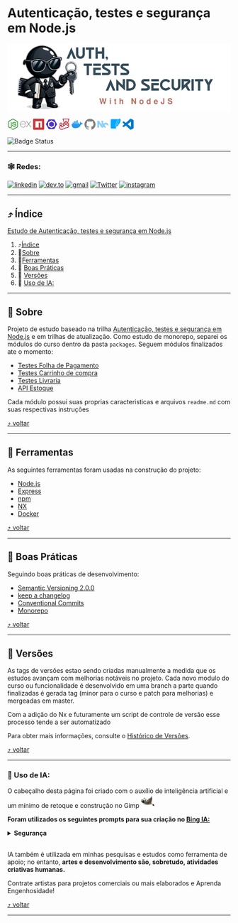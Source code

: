 # Autenticação, testes e segurança em Node.js

<img src="./docs/images/layout/header.png">

[<img src="./docs/images/icons/nodedotjs.svg" width="25px" height="25px" title="Node.js" alt="Node.js">](https://nodejs.org/en) [<img src="./docs/images/icons/express.svg" width="25px" height="25px" title="Express" alt="Express">](https://expressjs.com/) [<img src="./docs/images/icons/npm.svg" width="25px" height="25px" alt="npm" title="npm">](https://www.npmjs.com/) [<img src="./docs/images/icons/eslint.svg" width="25px" height="25px" alt="Eslint" title="Eslint">](https://eslint.org/) [<img src="./docs/images/icons/jest.svg" width="25px" height="25px" alt="Jest" title="Jest">](https://jestjs.io/) [<img src="./docs/images/icons/docker.svg" width="25px" height="25px" alt="Docker" title="Docker">](https://www.docker.com/) [<img src="./docs/images/icons/github.svg" width="25px" height="25px" alt="GitHub" title="GitHub">](https://github.com/jtonynet) [<img src="./docs/images/icons/nx.svg" width="25px" height="25px" alt="NX" title="NX">](https://nx.dev/) [<img src="./docs/images/icons/sqlite.svg" width="25px" height="25px" alt="SQlite" title="SQlite">](https://www.sqlite.org/index.html) [<img src="./docs/images/icons/visualstudiocode.svg" width="25px" height="25px" alt="vscode" title="vscode">](https://code.visualstudio.com/) <!-- icons by https://simpleicons.org/?q=types -->


![Badge Status](https://img.shields.io/badge/STATUS-EM_DESENVOLVIMENTO-green)

---

### 🕸️ Redes:

[![linkedin](https://img.shields.io/badge/Linkedin-0A66C2?style=for-the-badge&logo=linkedin&logoColor=white)](https://www.linkedin.com/in/jos%C3%A9-r-99896a39/) [![dev.to](https://img.shields.io/badge/dev.to-0A0A0A?style=for-the-badge&logo=devdotto&logoColor=white)](https://dev.to/learningenuity) [![gmail](https://img.shields.io/badge/Gmail-D14836?style=for-the-badge&logo=gmail&logoColor=white)](mailto:learningenuity@gmail.com) [![Twitter](https://img.shields.io/badge/Twitter-1DA1F2?style=for-the-badge&logo=twitter&logoColor=white)](https://twitter.com/aromademirtilo) [![instagram](https://img.shields.io/badge/Instagram-E4405F?style=for-the-badge&logo=instagram&logoColor=white)](https://www.instagram.com/learningenuity) 

---

<a id="indice"></a>
## :arrow_heading_up: Índice
<!--ts-->
[Estudo de Autenticação, testes e segurança em Node.js](#estudo-de-autenticação-testes-e-segurança-em-nodejs)
1. :arrow_heading_up:[Índice](#arrow_heading_up-índice)
2. :green_book:[Sobre](#green_book-sobre)
3. :hammer:[Ferramentas](#hammer-ferramentas)
4. :clap: [Boas Práticas](#clap-boas-práticas)
5. :1234: [Versões](#1234-versões)
6. :robot: [Uso de IA:](#robot-uso-de-ia)

<!--te-->
---
<a id="sobre"></a>
## :green_book: Sobre
Projeto de estudo baseado na trilha [Autenticação, testes e segurança em Node.js](https://cursos.alura.com.br/formacao-avancando-nodejs) e em trilhas de atualização. Como estudo de monorepo, separei os módulos do curso dentro da pasta `packages`. Seguem módulos finalizados ate o momento:
- [Testes Folha de Pagamento](./packages/01-testes-folha-de-pagamento-com-jest)
- [Testes Carrinho de compra](./packages/02-testes-carrinho-com-jest)
- [Testes Livraria](./packages/03-testes-livraria-api-com-jest)
- [API Estoque](./packages/05-seguranca-api-estoque)

Cada módulo possui suas proprias caracteristicas e arquivos `readme.md` com suas respectivas instruções

[:arrow_heading_up: voltar](#indice)

---


<a id="ferramentas"></a>
## :hammer: Ferramentas
As seguintes ferramentas foram usadas na construção do projeto:

- [Node.js](https://nodejs.org/en/)
- [Express](https://expressjs.com/en/)
- [npm](https://www.npmjs.com/)
- [NX](https://nx.dev/)
- [Docker](https://www.docker.com/)

[:arrow_heading_up: voltar](#indice)

---

<a id="boas-praticas"></a>
## :clap: Boas Práticas
Seguindo boas práticas de desenvolvimento:
- [Semantic Versioning 2.0.0](https://semver.org/spec/v2.0.0.html)
- [keep a changelog](https://keepachangelog.com/en/1.0.0/)
- [Conventional Commits](https://www.conventionalcommits.org/en/v1.0.0/)
- [Monorepo](https://monorepo.tools/)

[:arrow_heading_up: voltar](#indice)

---

<a id="versionamento"></a>
## :1234: Versões
As tags de versões estao sendo criadas manualmente a medida que os estudos avançam com melhorias notáveis no projeto. Cada novo modulo do curso ou funcionalidade é desenvolvido em uma branch a parte quando finalizadas é gerada tag (minor para o curso e patch para melhorias) e mergeadas em master.

Com a adição do Nx e futuramente um script de controle de versão esse processo tende a ser automatizado

Para obter mais informações, consulte o [Histórico de Versões](./CHANGELOG.md).

[:arrow_heading_up: voltar](#indice)

---

<a id="ia"></a>
### :robot: Uso de IA:

O cabeçalho desta página foi criado com o auxílio de inteligência artificial e um mínimo de 
retoque e construção no Gimp [<img src="./docs/images/icons/gimp.svg" width="30" height="30" title="Gimp" alt="Logo do Gimp" />](https://www.gimp.org/)


__Foram utilizados os seguintes prompts para sua criação no [Bing IA:](https://www.bing.com/images/create/)__


<details>
  <summary><b>Segurança</b></summary>
<i>"Segurança negro em estilo cartoon de oculos escuros e terno segurando uma chave em uma mao e um notebook na outra, fundo branco chapado para facil remocao"<b>(sic)</b></i>
</details>

<br/>


IA também é utilizada em minhas pesquisas e estudos como ferramenta de apoio; no entanto, __artes e desenvolvimento são, sobretudo, atividades criativas humanas.__

Contrate artistas para projetos comerciais ou mais elaborados e Aprenda Engenhosidade!

[:arrow_heading_up: voltar](#indice)

---